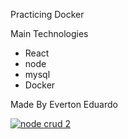 Practicing Docker

Main Technologies

- React
- node
- mysql
- Docker

Made By Everton Eduardo

[
![node crud 2](https://user-images.githubusercontent.com/55323538/206790053-704d106f-47cc-4d5b-97b7-9b18f9ba1087.png)
](url)



 